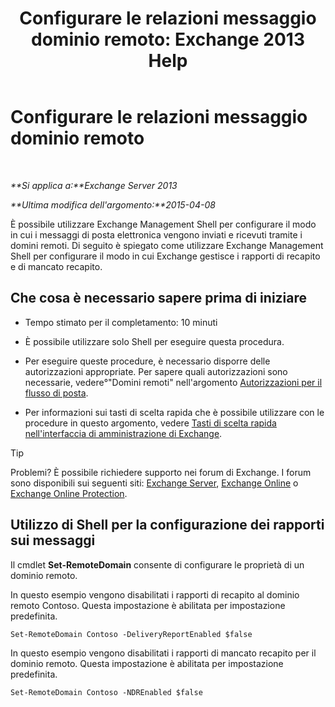 ﻿---
title: 'Configurare le relazioni messaggio dominio remoto: Exchange 2013 Help'
TOCTitle: Configurare le relazioni messaggio dominio remoto
ms:assetid: 73dc686a-e7a3-44c7-b82f-f52ff9273199
ms:mtpsurl: https://technet.microsoft.com/it-it/library/JJ649325(v=EXCHG.150)
ms:contentKeyID: 50480982
ms.date: 05/22/2018
mtps_version: v=EXCHG.150
ms.translationtype: MT
---

# Configurare le relazioni messaggio dominio remoto

 

_**Si applica a:**Exchange Server 2013_

_**Ultima modifica dell'argomento:**2015-04-08_

È possibile utilizzare Exchange Management Shell per configurare il modo in cui i messaggi di posta elettronica vengono inviati e ricevuti tramite i domini remoti. Di seguito è spiegato come utilizzare Exchange Management Shell per configurare il modo in cui Exchange gestisce i rapporti di recapito e di mancato recapito.

## Che cosa è necessario sapere prima di iniziare

  - Tempo stimato per il completamento: 10 minuti

  - È possibile utilizzare solo Shell per eseguire questa procedura.

  - Per eseguire queste procedure, è necessario disporre delle autorizzazioni appropriate. Per sapere quali autorizzazioni sono necessarie, vedere°"Domini remoti" nell'argomento [Autorizzazioni per il flusso di posta](mail-flow-permissions-exchange-2013-help.md).

  - Per informazioni sui tasti di scelta rapida che è possibile utilizzare con le procedure in questo argomento, vedere [Tasti di scelta rapida nell'interfaccia di amministrazione di Exchange](keyboard-shortcuts-in-the-exchange-admin-center-exchange-online-protection-help.md).


> [!TIP]
> Problemi? È possibile richiedere supporto nei forum di Exchange. I forum sono disponibili sui seguenti siti: <A href="https://go.microsoft.com/fwlink/p/?linkid=60612">Exchange Server</A>, <A href="https://go.microsoft.com/fwlink/p/?linkid=267542">Exchange Online</A> o <A href="https://go.microsoft.com/fwlink/p/?linkid=285351">Exchange Online Protection</A>.



## Utilizzo di Shell per la configurazione dei rapporti sui messaggi

Il cmdlet **Set-RemoteDomain** consente di configurare le proprietà di un dominio remoto.

In questo esempio vengono disabilitati i rapporti di recapito al dominio remoto Contoso. Questa impostazione è abilitata per impostazione predefinita.

    Set-RemoteDomain Contoso -DeliveryReportEnabled $false

In questo esempio vengono disabilitati i rapporti di mancato recapito per il dominio remoto. Questa impostazione è abilitata per impostazione predefinita.

    Set-RemoteDomain Contoso -NDREnabled $false

